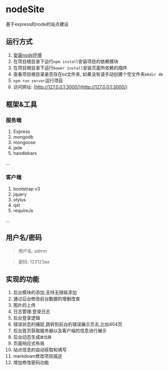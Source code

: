 # nodeSite
基于express的node的站点建设

## 运行方式

1. [安装node环境](https://nodejs.org/en/)
2. 在项目根目录下运行`npm install`安装项目的依赖模块
3. 在项目根目录下运行`bower install`安装页面所依赖的插件
4. 查看项目根目录是否存在`bd`文件夹, 如果没有请手动创建个空文件夹`mkdir db`
5. `npm run server`运行项目
6. 访问网址: [http://127.0.0.1:3000/](http://127.0.0.1:3000/)

## 框架&工具

### 服务端
1. Express
2. mongodb
3. mongoose
4. jade
5. handlebars

...

### 客户端
1. bootstrap v3
2. jquery
3. stylus
4. qst
5. requireJs

...

## 用户名/密码

> 用户名: admin

> 密码: 123123aa

## 实现的功能

1. 后台模块的添加,支持无限级添加
2. 通过后台修改前台数据的增删改查
3. 图片的上传
4. 日志管理:登录日志
5. 后台登录逻辑
6. 错误状态的捕捉,跳转到前台的错误展示页去,比如404页
7. 后台首页获取服务器以及客户端的信息进行展示
8. 后台动态生成`面包屑`
9. 页面响应式布局
10. 站点信息的自动获取和填写
11. markdown修改项目描述
12. 增加修改密码功能